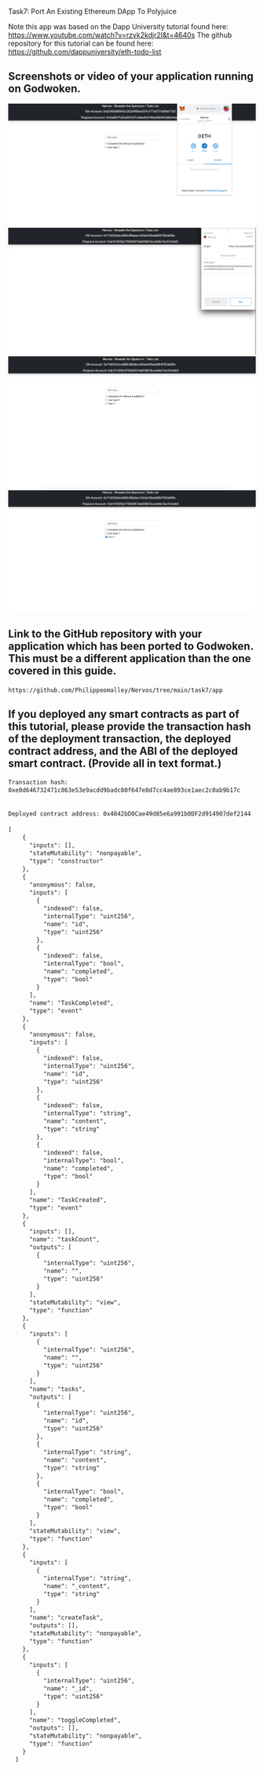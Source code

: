 

Task7: Port An Existing Ethereum DApp To Polyjuice

Note this app was based on the Dapp University tutorial found here: https://www.youtube.com/watch?v=rzvk2kdjr2I&t=4640s
The github repository for this tutorial can be found here: https://github.com/dappuniversity/eth-todo-list

## Screenshots or video of your application running on Godwoken.

![Alt text](app-running-1.png?raw=true "app running")
![Alt text](app-running-2.png?raw=true "app running")
![Alt text](app-running-3.png?raw=true "app running")
![Alt text](app-running-4.png?raw=true "app running")

## Link to the GitHub repository with your application which has been ported to Godwoken. This must be a different application than the one covered in this guide.

```
https://github.com/Philippeomalley/Nervos/tree/main/task7/app
```

## If you deployed any smart contracts as part of this tutorial, please provide the transaction hash of the deployment transaction, the deployed contract address, and the ABI of the deployed smart contract. (Provide all in text format.)

```
Transaction hash: 0xe0d646732471c863e53e9acdd9badc80f647e8d7cc4ae893ce1aec2c0ab9b17c


Deployed contract address: 0x4842bD0Cae49d85e6a991b0DF2d914907def2144

[
    {
      "inputs": [],
      "stateMutability": "nonpayable",
      "type": "constructor"
    },
    {
      "anonymous": false,
      "inputs": [
        {
          "indexed": false,
          "internalType": "uint256",
          "name": "id",
          "type": "uint256"
        },
        {
          "indexed": false,
          "internalType": "bool",
          "name": "completed",
          "type": "bool"
        }
      ],
      "name": "TaskCompleted",
      "type": "event"
    },
    {
      "anonymous": false,
      "inputs": [
        {
          "indexed": false,
          "internalType": "uint256",
          "name": "id",
          "type": "uint256"
        },
        {
          "indexed": false,
          "internalType": "string",
          "name": "content",
          "type": "string"
        },
        {
          "indexed": false,
          "internalType": "bool",
          "name": "completed",
          "type": "bool"
        }
      ],
      "name": "TaskCreated",
      "type": "event"
    },
    {
      "inputs": [],
      "name": "taskCount",
      "outputs": [
        {
          "internalType": "uint256",
          "name": "",
          "type": "uint256"
        }
      ],
      "stateMutability": "view",
      "type": "function"
    },
    {
      "inputs": [
        {
          "internalType": "uint256",
          "name": "",
          "type": "uint256"
        }
      ],
      "name": "tasks",
      "outputs": [
        {
          "internalType": "uint256",
          "name": "id",
          "type": "uint256"
        },
        {
          "internalType": "string",
          "name": "content",
          "type": "string"
        },
        {
          "internalType": "bool",
          "name": "completed",
          "type": "bool"
        }
      ],
      "stateMutability": "view",
      "type": "function"
    },
    {
      "inputs": [
        {
          "internalType": "string",
          "name": "_content",
          "type": "string"
        }
      ],
      "name": "createTask",
      "outputs": [],
      "stateMutability": "nonpayable",
      "type": "function"
    },
    {
      "inputs": [
        {
          "internalType": "uint256",
          "name": "_id",
          "type": "uint256"
        }
      ],
      "name": "toggleCompleted",
      "outputs": [],
      "stateMutability": "nonpayable",
      "type": "function"
    }
  ]
  
  ```
